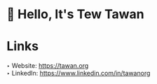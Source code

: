 # 👋 Hello, It's Tew Tawan
 
# Links
‣ Website: https://tawan.org<br>
‣ LinkedIn: https://www.linkedin.com/in/tawanorg<br>
